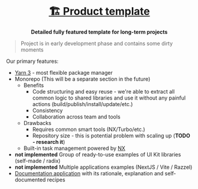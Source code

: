 <h1 align="center">
  <a aria-label="Product template" href="https://github.com/belgattitude/nextjs-monorepo-example">
    🏗 Product template
  </a>
</h1>
<p align="center">
  <strong>Detailed fully featured template for long-term projects</strong>
</p>

> Project is in early development phase and contains some dirty moments

Our primary features:

- [Yarn 3](https://yarnpkg.com/getting-started/usage) - most flexible package manager
- Monorepo (This will be a separate section in the future)
  - Benefits
    - Code structuring and easy reuse - we're able to extract all common logic
      to shared libraries and use it without any painful actions (build/publish/install/update/etc.)
    - Consistency
    - Collaboration across team and tools
  - Drawbacks
    - Requires common smart tools (NX/Turbo/etc.)
    - Repository size - this is potential problem with scaling up (**TODO - research it**)
  - Built-in task management powered by [NX](https://nx.dev/)
- **not implemented** Group of ready-to-use examples of UI Kit libraries (self-made / radix)
- **not implemented** Multiple applications examples (NextJS / Vite / Razzel)
- [Documentation application](./apps/docs) with its rationale, explanation and self-documented recipes
